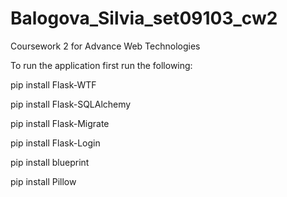 # Balogova_Silvia_set09103_cw2
Coursework 2 for Advance Web Technologies

To run the application first run the following:

pip install Flask-WTF

pip install Flask-SQLAlchemy

pip install Flask-Migrate

pip install Flask-Login

pip install blueprint

pip install Pillow
